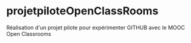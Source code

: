 # projetpiloteOpenClassRooms
Réalisation d'un projet pilote pour expérimenter GITHUB avec le MOOC Open Classrooms
